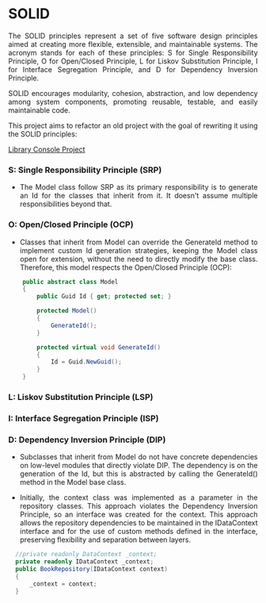 # SOLID

<p align="justify">The SOLID principles represent a set of five software design principles aimed at creating more flexible, extensible, and maintainable systems. The acronym stands for each of these principles: S for Single Responsibility Principle, O for Open/Closed Principle, L for Liskov Substitution Principle, I for Interface Segregation Principle, and D for Dependency Inversion Principle.</p>
<p align="justify">SOLID encourages modularity, cohesion, abstraction, and low dependency among system components, promoting reusable, testable, and easily maintainable code.</p>

<p align="justify">This project aims to refactor an old project with the goal of rewriting it using the SOLID principles:</p>

[Library Console Project](https://github.com/victor-vdo/Library) 
 

### S: Single Responsibility Principle (SRP)
- <p align="justify"> The Model class follow SRP as its primary responsibility is to generate an Id for the classes that inherit from it. It doesn't assume multiple responsibilities beyond that. </p>

### O: Open/Closed Principle (OCP)
- <p align="justify"> Classes that inherit from Model can override the GenerateId method to implement custom Id generation strategies, keeping the Model class open for extension, without the need to directly modify the base class. Therefore, this model respects the Open/Closed Principle (OCP): </p>

```c#
    public abstract class Model
    {
        public Guid Id { get; protected set; }

        protected Model()
        {
            GenerateId();
        }

        protected virtual void GenerateId()
        {
            Id = Guid.NewGuid();
        }
    }
```


### L: Liskov Substitution Principle (LSP)

### I: Interface Segregation Principle (ISP)

### D: Dependency Inversion Principle (DIP)
- <p align="justify">Subclasses that inherit from Model do not have concrete dependencies on low-level modules that directly violate DIP. The dependency is on the generation of the Id, but this is abstracted by calling the GenerateId() method in the Model base class.</p>
- <p align="justify">Initially, the context class was implemented as a parameter in the repository classes. This approach violates the Dependency Inversion Principle, so an interface was created for the context. This approach allows the repository dependencies to be maintained in the IDataContext interface and for the use of custom methods defined in the interface, preserving flexibility and separation between layers.</p>

```c#
  //private readonly DataContext _context;
  private readonly IDataContext _context;
  public BookRepository(IDataContext context)
  {
      _context = context;
  }
```


